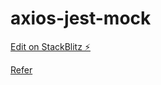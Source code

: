 # axios-jest-mock

[Edit on StackBlitz ⚡️](https://stackblitz.com/edit/node-2u5wu1)

[Refer](https://vhudyma-blog.eu/3-ways-to-mock-axios-in-jest/)
